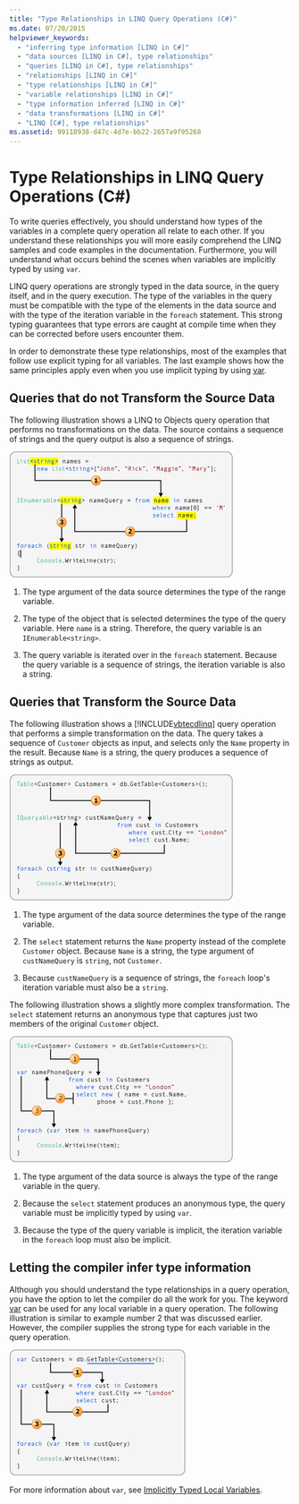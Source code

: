 ```yaml
---
title: "Type Relationships in LINQ Query Operations (C#)"
ms.date: 07/20/2015
helpviewer_keywords: 
  - "inferring type information [LINQ in C#]"
  - "data sources [LINQ in C#], type relationships"
  - "queries [LINQ in C#], type relationships"
  - "relationships [LINQ in C#]"
  - "type relationships [LINQ in C#]"
  - "variable relationships [LINQ in C#]"
  - "type information inferred [LINQ in C#]"
  - "data transformations [LINQ in C#]"
  - "LINQ [C#], type relationships"
ms.assetid: 99118938-d47c-4d7e-bb22-2657a9f95268
---
```

# Type Relationships in LINQ Query Operations (C#)
To write queries effectively, you should understand how types of the variables in a complete query operation all relate to each other. If you understand these relationships you will more easily comprehend the LINQ samples and code examples in the documentation. Furthermore, you will understand what occurs behind the scenes when variables are implicitly typed by using `var`.  
  
 LINQ query operations are strongly typed in the data source, in the query itself, and in the query execution. The type of the variables in the query must be compatible with the type of the elements in the data source and with the type of the iteration variable in the `foreach` statement. This strong typing guarantees that type errors are caught at compile time when they can be corrected before users encounter them.  
  
 In order to demonstrate these type relationships, most of the examples that follow use explicit typing for all variables. The last example shows how the same principles apply even when you use implicit typing by using [var](../../../language-reference/keywords/var.md).  
  
## Queries that do not Transform the Source Data  
 The following illustration shows a LINQ to Objects query operation that performs no transformations on the data. The source contains a sequence of strings and the query output is also a sequence of strings.  
  
 ![Diagram that shows the relation of data types in a LINQ query.](./media/type-relationships-in-linq-query-operations/linq-query-data-type-relation.png)  
  
1. The type argument of the data source determines the type of the range variable.  
  
2. The type of the object that is selected determines the type of the query variable. Here `name` is a string. Therefore, the query variable is an `IEnumerable<string>`.  
  
3. The query variable is iterated over in the `foreach` statement. Because the query variable is a sequence of strings, the iteration variable is also a string.  
  
## Queries that Transform the Source Data  
 The following illustration shows a [!INCLUDE[vbtecdlinq](~/includes/vbtecdlinq-md.md)] query operation that performs a simple transformation on the data. The query takes a sequence of `Customer` objects as input, and selects only the `Name` property in the result. Because `Name` is a string, the query produces a sequence of strings as output.  
  
 ![Diagram showing a query that transforms the data type.](./media/type-relationships-in-linq-query-operations/linq-query-transform-data-type.png)  
  
1. The type argument of the data source determines the type of the range variable.  
  
2. The `select` statement returns the `Name` property instead of the complete `Customer` object. Because `Name` is a string, the type argument of `custNameQuery` is `string`, not `Customer`.  
  
3. Because `custNameQuery` is a sequence of strings, the `foreach` loop's iteration variable must also be a `string`.  
  
 The following illustration shows a slightly more complex transformation. The `select` statement returns an anonymous type that captures just two members of the original `Customer` object.  
  
 ![Diagram showing a more complex query that transforms the data type.](./media/type-relationships-in-linq-query-operations/linq-complex-query-transform-data-type.png)  
  
1. The type argument of the data source is always the type of the range variable in the query.  
  
2. Because the `select` statement produces an anonymous type, the query variable must be implicitly typed by using `var`.  
  
3. Because the type of the query variable is implicit, the iteration variable in the `foreach` loop must also be implicit.  
  
## Letting the compiler infer type information  
 Although you should understand the type relationships in a query operation, you have the option to let the compiler do all the work for you. The keyword [var](../../../language-reference/keywords/var.md) can be used for any local variable in a query operation. The following illustration is similar to example number 2 that was discussed earlier. However, the compiler supplies the strong type for each variable in the query operation.  
  
 ![Diagram that shows the type flow with implicit typing.](./media/type-relationships-in-linq-query-operations/linq-type-flow-implicit-typing.png)  
  
 For more information about `var`, see [Implicitly Typed Local Variables](../../classes-and-structs/implicitly-typed-local-variables.md).  
